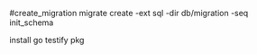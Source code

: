 #create_migration
migrate create -ext sql -dir db/migration -seq init_schema

install 
go testify pkg